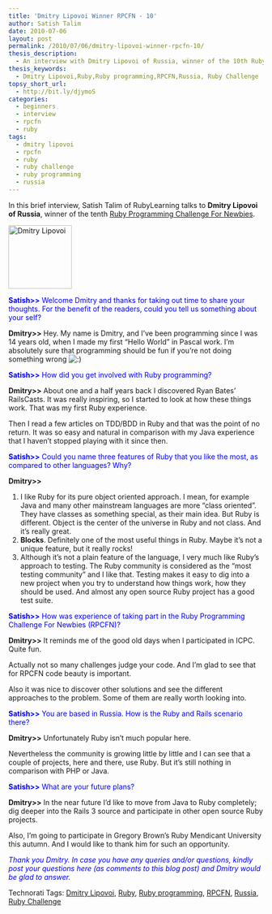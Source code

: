 ```yaml
---
title: 'Dmitry Lipovoi Winner RPCFN - 10'
author: Satish Talim
date: 2010-07-06
layout: post
permalink: /2010/07/06/dmitry-lipovoi-winner-rpcfn-10/
thesis_description:
  - An interview with Dmitry Lipovoi of Russia, winner of the 10th Ruby Challenge for Newbies on RubyLearning.org
thesis_keywords:
  - Dmitry Lipovoi,Ruby,Ruby programming,RPCFN,Russia, Ruby Challenge
topsy_short_url:
  - http://bit.ly/djymoS
categories:
  - beginners
  - interview
  - rpcfn
  - ruby
tags:
  - dmitry lipovoi
  - rpcfn
  - ruby
  - ruby challenge
  - ruby programming
  - russia
---
```

<div>
  <p class="alert">
    In this brief interview, Satish Talim of RubyLearning talks to <b>Dmitry Lipovoi of Russia</b>, winner of the tenth <a href="http://rubylearning.com/blog/2010/05/25/rpcfn-business-hours-10/">Ruby Programming Challenge For Newbies</a>.
  </p>
  
  <p>
    <img class="alignright" title="Dmitry Lipovoi" src="http://www.rubylearning.com/images/photo-for-rpcfn.jpg" alt="Dmitry Lipovoi" width="125" height="125" />
  </p>
  
  <p>
    <span style="color:#0000FF;"><strong>Satish>></strong> Welcome Dmitry and thanks for taking out time to share your thoughts. For the benefit of the readers, could you tell us something about your self?</span>
  </p>
  
  <p>
    <strong>Dmitry>></strong> Hey. My name is Dmitry, and I&#8217;ve been programming since I was 14 years old, when I made my first &#8220;Hello World&#8221; in Pascal work. I&#8217;m absolutely sure that programming should be fun if you&#8217;re not doing something wrong <img src="http://rubylearning.com/blog/wp-includes/images/smilies/icon_smile.gif" alt=":)" class="wp-smiley" />
  </p>
  
  <p>
    <span style="color:#0000FF;"><strong>Satish>></strong> How did you get involved with Ruby programming?</span>
  </p>
  
  <p>
    <strong>Dmitry>></strong> About one and a half years back I discovered Ryan Bates&#8217; RailsCasts. It was really inspiring, so I started to look at how these things work. That was my first Ruby experience.
  </p>
  
  <p>
    Then I read a few articles on TDD/BDD in Ruby and that was the point of no return. It was so easy and natural in comparison with my Java experience that I haven&#8217;t stopped playing with it since then.
  </p>
  
  <p>
    <span style="color:#0000FF;"><strong>Satish>></strong> Could you name three features of Ruby that you like the most, as compared to other languages? Why?</span>
  </p>
  
  <p>
    <strong>Dmitry>></strong>
  </p>
  
  <ol>
    <li>
      I like Ruby for its pure object oriented approach. I mean, for example Java and many other mainstream languages are more &#8220;class oriented&#8221;. They have classes as something special, as their main idea. But Ruby is different. Object is the center of the universe in Ruby and not class. And it&#8217;s really great.
    </li>
    <li>
      <b>Blocks</b>. Definitely one of the most useful things in Ruby. Maybe it&#8217;s not a unique feature, but it really rocks!
    </li>
    <li>
      Although it&#8217;s not a plain feature of the language, I very much like Ruby&#8217;s approach to testing. The Ruby community is considered as the &#8220;most testing community&#8221; and I like that. Testing makes it easy to dig into a new project when you try to understand how things work, how they should be used. And almost any open source Ruby project has a good test suite.
    </li>
  </ol>
  
  <p>
    <span style="color:#0000FF;"><strong>Satish>></strong> How was experience of taking part in the Ruby Programming Challenge For Newbies (RPCFN)?</span>
  </p>
  
  <p>
    <strong>Dmitry>></strong> It reminds me of the good old days when I participated in ICPC. Quite fun.
  </p>
  
  <p>
    Actually not so many challenges judge your code. And I&#8217;m glad to see that for RPCFN code beauty is important.
  </p>
  
  <p>
    Also it was nice to discover other solutions and see the different approaches to the problem. Some of them are really worth looking into.
  </p>
  
  <p>
    <span style="color:#0000FF;"><strong>Satish>></strong> You are based in Russia. How is the Ruby and Rails scenario there?</span>
  </p>
  
  <p>
    <strong>Dmitry>></strong> Unfortunately Ruby isn&#8217;t much popular here.
  </p>
  
  <p>
    Nevertheless the community is growing little by little and I can see that a couple of projects, here and there, use Ruby. But it&#8217;s still nothing in comparison with PHP or Java.
  </p>
  
  <p>
    <span style="color:#0000FF;"><strong>Satish>></strong> What are your future plans?</span>
  </p>
  
  <p>
    <strong>Dmitry>></strong> In the near future I&#8217;d like to move from Java to Ruby completely; dig deeper into the Rails 3 source and participate in other open source Ruby projects.
  </p>
  
  <p>
    Also, I&#8217;m going to participate in Gregory Brown&#8217;s Ruby Mendicant University this autumn. And I would like to thank him for such an opportunity.
  </p>
  
  <p>
    <span style="color:#0000FF;"><em>Thank you Dmitry. In case you have any queries and/or questions, kindly post your questions here (as comments to this blog post) and Dmitry would be glad to answer.</em></span>
  </p>
</div>

Technorati Tags: <a href="http://technorati.com/tag/Dmitry+Lipovoi" rel="tag">Dmitry Lipovoi</a>, <a href="http://technorati.com/tag/Ruby" rel="tag">Ruby</a>, <a href="http://technorati.com/tag/Ruby+programming" rel="tag">Ruby programming</a>, <a href="http://technorati.com/tag/RPCFN" rel="tag">RPCFN</a>, <a href="http://technorati.com/tag/Russia" rel="tag">Russia</a>, <a href="http://technorati.com/tag/Ruby+Challenge" rel="tag"> Ruby Challenge</a>
